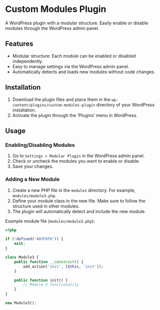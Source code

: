# Custom Modules Plugin

A WordPress plugin with a modular structure. Easily enable or disable modules through the WordPress admin panel.

## Features

- Modular structure: Each module can be enabled or disabled independently.
- Easy to manage settings via the WordPress admin panel.
- Automatically detects and loads new modules without code changes.

## Installation

1. Download the plugin files and place them in the `wp-content/plugins/custom-modules-plugin` directory of your WordPress installation.
2. Activate the plugin through the 'Plugins' menu in WordPress.

## Usage

### Enabling/Disabling Modules

1. Go to `Settings > Modular Plugin` in the WordPress admin panel.
2. Check or uncheck the modules you want to enable or disable.
3. Save your changes.

### Adding a New Module

1. Create a new PHP file in the `modules` directory. For example, `modules/module3.php`.
2. Define your module class in the new file. Make sure to follow the structure used in other modules.
3. The plugin will automatically detect and include the new module.

Example module file (`modules/module3.php`):

```php
<?php

if (!defined('ABSPATH')) {
    exit;
}

class Module3 {
    public function __construct() {
        add_action('init', [$this, 'init']);
    }

    public function init() {
        // Module 3 functionality
    }
}

new Module3();
